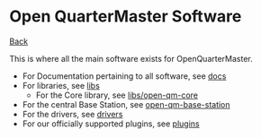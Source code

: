 # Open QuarterMaster Software

[Back](../README.md)

This is where all the main software exists for OpenQuarterMaster.

- For Documentation pertaining to all software, see [docs](docs)
- For libraries, see [libs](libs/)
  - For the Core library, see [libs/open-qm-core](libs/open-qm-core)
- For the central Base Station, see [open-qm-base-station](open-qm-base-station)
- For the drivers, see [drivers](drivers)
- For our officially supported plugins, see [plugins](plugins)

